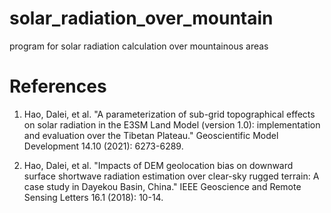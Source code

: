 # solar_radiation_over_mountain
program for solar radiation calculation over mountainous areas

# References
  1. Hao, Dalei, et al. "A parameterization of sub-grid topographical effects on solar radiation in the E3SM Land Model (version 1.0): implementation and evaluation over the Tibetan Plateau." Geoscientific Model Development 14.10 (2021): 6273-6289.

  2. Hao, Dalei, et al. "Impacts of DEM geolocation bias on downward surface shortwave radiation estimation over clear-sky rugged terrain: A case study in Dayekou Basin, China." IEEE Geoscience and Remote Sensing Letters 16.1 (2018): 10-14.
